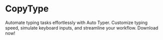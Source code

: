 # CopyType
Automate typing tasks effortlessly with Auto Typer. Customize typing speed, simulate keyboard inputs, and streamline your workflow. Download now!
